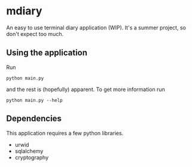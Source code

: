 # mdiary
An easy to use terminal diary application (WIP). It's a summer project, so don't expect too much.

## Using the application

Run

```
python main.py
```

and the rest is (hopefully) apparent. To get more information run

```
python main.py --help
```

## Dependencies

This application requires a few python libraries.

* urwid
* sqlalchemy
* cryptography